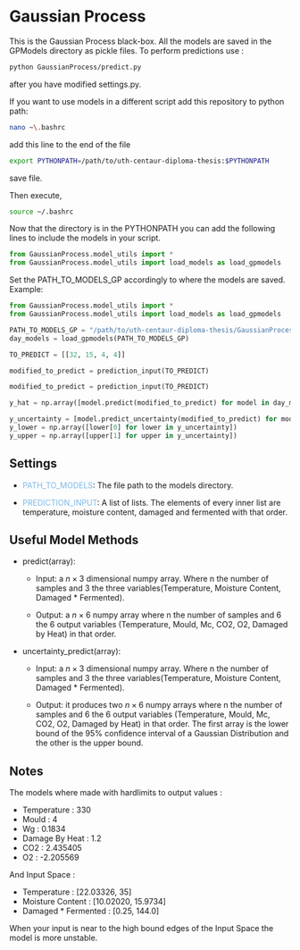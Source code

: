 # Gaussian Process

This is the Gaussian Process black-box. All the models are saved in the GPModels directory as pickle files. To perform predictions use :

``` bash
python GaussianProcess/predict.py
```

after you have modified settings.py.

If you want to use models in a different script add this repository to python path:

```bash
nano ~\.bashrc
```

add this line to the end of the file

```bash
export PYTHONPATH=/path/to/uth-centaur-diploma-thesis:$PYTHONPATH
```

save file.

Then execute,

```bash
source ~/.bashrc
```

Now that the directory is in the PYTHONPATH you can add the following lines to include the models in your script.

```python
from GaussianProcess.model_utils import *
from GaussianProcess.model_utils import load_models as load_gpmodels
```

Set the PATH_TO_MODELS_GP accordingly to where the models are saved.  
Example:

```python
from GaussianProcess.model_utils import *
from GaussianProcess.model_utils import load_models as load_gpmodels

PATH_TO_MODELS_GP = "/path/to/uth-centaur-diploma-thesis/GaussianProcess/GPModels/"
day_models = load_gpmodels(PATH_TO_MODELS_GP)

TO_PREDICT = [[32, 15, 4, 4]]

modified_to_predict = prediction_input(TO_PREDICT)

modified_to_predict = prediction_input(TO_PREDICT)

y_hat = np.array([model.predict(modified_to_predict) for model in day_models])

y_uncertainty = [model.predict_uncertainty(modified_to_predict) for model in day_models]
y_lower = np.array([lower[0] for lower in y_uncertainty])
y_upper = np.array([upper[1] for upper in y_uncertainty])
```

## Settings

- <span style="color:#7CB9E8">PATH_TO_MODELS</span>: The file path to the models directory.

- <span style="color:#7CB9E8">PREDICTION_INPUT</span>: A list of lists. The elements of every inner list are temperature, moisture content, damaged and fermented with that order.

## Useful Model Methods

- predict(array):

  - Input: a $n \times 3$ dimensional numpy array. Where n the number of samples and 3 the three variables(Temperature, Moisture Content, Damaged * Fermented).

  - Output: a $n \times 6$ numpy array where n the number of samples and 6 the 6 output variables (Temperature, Mould, Mc, CO2, O2, Damaged by Heat) in that order.

- uncertainty_predict(array):

  - Input: a $n \times 3$ dimensional numpy array. Where n the number of samples and 3 the three variables(Temperature, Moisture Content, Damaged * Fermented).

  - Output: it produces two $n \times 6$ numpy arrays where n the number of samples and 6 the 6 output variables (Temperature, Mould, Mc, CO2, O2, Damaged by Heat) in that order. The first array is the lower bound of the 95% confidence interval of a Gaussian Distribution and the other is the upper bound.

## Notes

The models where made with hardlimits to output values :

- Temperature : 330
- Mould : 4
- Wg : 0.1834
- Damage By Heat : 1.2
- CO2 : 2.435405
- O2 : -2.205569

And Input Space :

- Temperature : [22.03326, 35]
- Moisture Content : [10.02020, 15.9734]
- Damaged * Fermented : [0.25, 144.0]

When your input is near to the high bound edges of the Input Space the model is more unstable.
